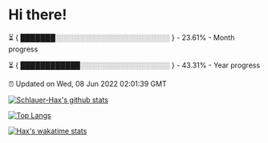 # Hi there!

⏳ { ███████░░░░░░░░░░░░░░░░░░░░░░░ } - 23.61% - Month progress

⏳ { ████████████░░░░░░░░░░░░░░░░░░ } - 43.31% - Year progress

⏰ Updated on Wed, 08 Jun 2022 02:01:39 GMT


[![Schlauer-Hax's github stats](https://github-readme-stats.vercel.app/api?username=Schlauer-Hax&show_icons=true&theme=dark&count_private=true)](https://github.com/Schlauer-Hax)


[![Top Langs](https://github-readme-stats.vercel.app/api/top-langs/?username=Schlauer-Hax&layout=compact&theme=dark)](https://github.com/Schlauer-Hax?tab=repositories)


[![Hax's wakatime stats](https://github-readme-stats.vercel.app/api/wakatime?username=Hax&theme=dark)](https://wakatime.com/@Hax)

